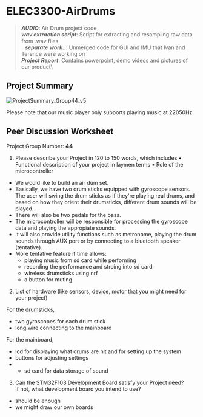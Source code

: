 # ELEC3300-AirDrums

> **_AUDIO_**: Air Drum project code \
> **_wav extraction script_**: Script for extracting and resampling raw data from .wav files \
> **_..separate work.._**: Unmerged code for GUI and IMU that Ivan and Terence were working on\
> **_Project Report_**: Contains powerpoint, demo videos and pictures of our product\

## Project Summary
![ProjectSummary_Group44_v5](https://user-images.githubusercontent.com/90342420/205483997-fbf42bf1-da19-4e9c-998b-b0f36d36b89f.svg)

Please note that our music player only supports playing music at 22050Hz.

## Peer Discussion Worksheet

Project Group Number: **44**
1.	Please describe your Project in 120 to 150 words, which includes 
•	Functional description of your project in laymen terms
•	Role of the microcontroller

- We would like to build an air dum set.
- Basically, we have two drum sticks equipped with gyroscope sensors. The user will swing the drum sticks as if they're playing real drums, and based on how they orient their drumsticks, different drum sounds will be played.
- There will also be two pedals for the bass.
- The microcontroller will be responsible for processing the gyroscope data and playing the appropiate sounds.
- It will also provide utility functions such as metronome, playing the drum sounds through AUX port or by connecting to a bluetooth speaker (tentative).
- More tentative feature if time allows:
  - playing music from sd card while performing
  - recording the performance and stroing into sd card
  - wireless drumsticks using nrf
  - a button for muting

2.	List of hardware (like sensors, device, motor that you might need for your project)

For the drumsticks,
- two gyroscopes for each drum stick
- long wire connecting to the mainboard

For the mainboard,
- lcd for displaying what drums are hit and for setting up the system
- buttons for adjusting settings
- - sd card for data storage of sound

3.	Can the STM32F103 Development Board satisfy your Project need?  
If not, what development board you intend to use? 

- should be enough
- we might draw our own boards

